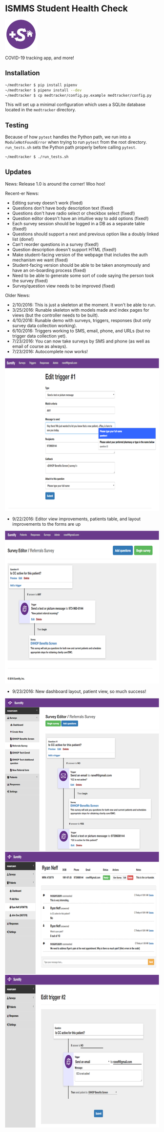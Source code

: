 # ISMMS Student Health Check
<img src="https://github.com/nosarcasm/medtracker/blob/master/assets/images/suretify-logo.png?raw=true" height=100 />

COVID-19 tracking app, and more!

## Installation

```bash
~/medtracker $ pip install pipenv
~/medtracker $ pipenv install --dev
~/medtracker $ cp medtracker/config.py.example medtracker/config.py
```

This will set up a minimal configuration which uses a SQLite database located in the `medtracker` directory.

## Testing

Because of how `pytest` handles the Python path, we run into a
`ModuleNotFoundError` when trying to run `pytest` from the root directory.
`run_tests.sh` sets the Python path properly before calling `pytest`.

```bash
~/medtracker $ ./run_tests.sh
```

## Updates

News:
Release 1.0 is around the corner! Woo hoo!

Recent-er News: 
* Editing survey doesn't work (fixed)
* Questions don't have body description text (fixed)
* Questions don't have radio select or checkbox select (fixed!)
* Question editor doesn't have an intuitive way to add options (fixed!)
* Each survey session should be logged in a DB as a separate table (fixed!)
* Questions should support a next and previous option like a doubly linked list (done!)
* Can't reorder questions in a survey (fixed!)
* Question description doesn't support HTML (fixed!)
* Make student-facing version of the webpage that includes the auth mechanism we want (fixed)
* Student-facing version should be able to be taken anonymously and have an on-boarding process (fixed)
* Need to be able to generate some sort of code saying the person took the survey (fixed)
* Survey/question view needs to be improved (fixed)

Older News:
* 2/10/2016: This is just a skeleton at the moment. It won't be able to run.
* 3/25/2016: Runable skeleton with models made and index pages for views (but the controller needs to be built).
* 4/10/2016: Runable demo with surveys, triggers, responses (but only survey data collection working).
* 6/10/2016: Triggers working to SMS, email, phone, and URLs (but no trigger data collection yet).
* 7/23/2016: You can now take surveys by SMS and phone (as well as email of course as always).
* 7/23/2016: Autocomplete now works!

<img src="https://github.com/nosarcasm/medtracker/blob/master/examples/autocomplete.PNG?raw=true" height=500 />

* 9/22/2016: Editor view improvements, patients table, and layout improvements to the forms are up

<img src="https://github.com/nosarcasm/medtracker/blob/master/examples/editor_view.PNG?raw=true" height=500 />

* 9/23/2016: New dashboard layout, patient view, so much success!

<img src="https://github.com/nosarcasm/medtracker/blob/master/examples/survey_editor.PNG?raw=true" height=500 />

<img src="https://github.com/nosarcasm/medtracker/blob/master/examples/patient_view.PNG?raw=true" height=400 />

<img src="https://github.com/nosarcasm/medtracker/blob/master/examples/trigger_edit.PNG?raw=true" height=500 />
